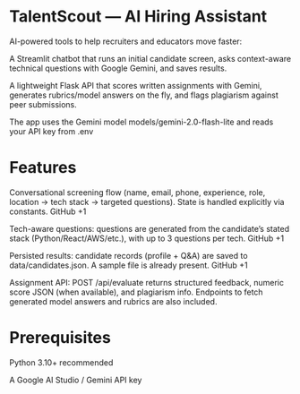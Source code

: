 # TalentScout — AI Hiring Assistant 

AI-powered tools to help recruiters and educators move faster:

A Streamlit chatbot that runs an initial candidate screen, asks context-aware technical questions with Google Gemini, and saves results.

A lightweight Flask API that scores written assignments with Gemini, generates rubrics/model answers on the fly, and flags plagiarism against peer submissions.

The app uses the Gemini model models/gemini-2.0-flash-lite and reads your API key from .env

# Features

Conversational screening flow (name, email, phone, experience, role, location → tech stack → targeted questions). State is handled explicitly via constants. 
GitHub
+1

Tech-aware questions: questions are generated from the candidate’s stated stack (Python/React/AWS/etc.), with up to 3 questions per tech. 
GitHub
+1

Persisted results: candidate records (profile + Q&A) are saved to data/candidates.json. A sample file is already present. 
GitHub
+1

Assignment API: POST /api/evaluate returns structured feedback, numeric score JSON (when available), and plagiarism info. Endpoints to fetch generated model answers and rubrics are also included.

# Prerequisites

Python 3.10+ recommended

A Google AI Studio / Gemini API key
